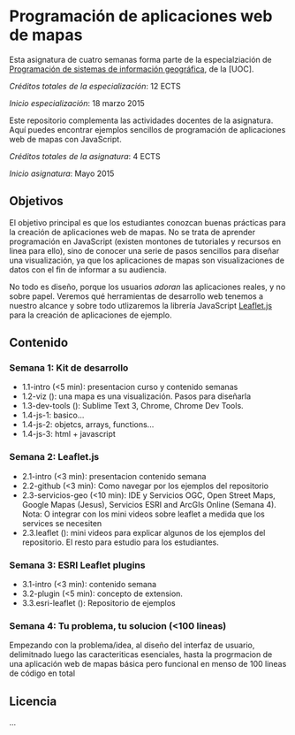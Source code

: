 # Programación de aplicaciones web de mapas

Esta asignatura de cuatro semanas forma parte de la especialziación de [Programación de sistemas de información geográfica](http://estudios.uoc.edu/es/masters-posgrados-especializaciones/especializacion/informatica-multimedia-telecomunicacion/programacion-desarrollo-sistemas-informacion-geografica/), de la [UOC]. 

*Créditos totales de la especialización*: 12 ECTS

*Inicio especialización*: 18 marzo 2015

Este repositorio complementa las actividades docentes de la asignatura. Aquí puedes encontrar ejemplos sencillos de programación de aplicaciones web de mapas con JavaScript.  

*Créditos totales de la asignatura*: 4 ECTS

*Inicio asignatura*: Mayo 2015 

## Objetivos
El objetivo principal es que los estudiantes conozcan buenas prácticas para la creación de aplicaciones web de mapas. No se trata de aprender programación  en JavaScript (existen montones de tutoriales y recursos en linea para ello), sino de conocer una serie de pasos sencillos para diseñar una visualización, ya que los aplicaciones de mapas son visualizaciones de datos con el fin de informar a su audiencia. 

No todo es diseño, porque los usuarios *adoran* las aplicaciones reales, y no sobre papel. Veremos qué herramientas de desarrollo web tenemos a nuestro alcance y sobre todo utlizaremos la librería JavaScript [Leaflet.js](http://leafletjs.com/) para la creación de aplicaciones de ejemplo.  

## Contenido

### Semana 1: Kit de desarrollo
* 1.1-intro (<5 min): presentacion curso y contenido semanas
* 1.2-viz (): una mapa es una visualización. Pasos para diseñarla
* 1.3-dev-tools (): Sublime Text 3, Chrome, Chrome Dev Tools. 
* 1.4-js-1: basico...
* 1.4-js-2: objetcs, arrays, functions...
* 1.4-js-3: html + javascript

### Semana 2: Leaflet.js 
* 2.1-intro (<3 min): presentacion contenido semana
* 2.2-github (<3 min): Como navegar por los ejemplos del repositorio 
* 2.3-servicios-geo (<10 min): IDE y Servicios OGC, Open Street Maps, Google Mapas (Jesus), Servicios ESRI and ArcGIs Online (Semana 4). Nota: O integrar con los mini videos sobre leaflet a medida que los services se necesiten 
* 2.3.leaflet (): mini videos para explicar algunos de los ejemplos del repositorio. El resto para estudio para los estudiantes.

### Semana 3: ESRI Leaflet plugins
* 3.1-intro (<3 min): contenido semana 
* 3.2-plugin (<5 min): concepto de extension.
* 3.3.esri-leaflet (): Repositorio de ejemplos

### Semana 4: Tu problema, tu solucion (<100 lineas) 
Empezando con la problema/idea, al diseño del interfaz de usuario, delimitnado luego las caracteriticas esenciales, hasta la progrmacion de una aplicación web de mapas básica pero funcional en menso de 100 lineas de código en total


## Licencia
...



